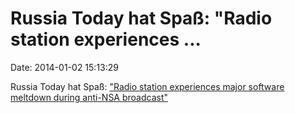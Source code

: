 Russia Today hat Spaß: \"Radio station experiences \...
=======================================================

Date: 2014-01-02 15:13:29

Russia Today hat Spaß: [\"Radio station experiences major software
meltdown during anti-NSA
broadcast\"](http://rt.com/usa/anti-nsa-broadcast-radio-meltdown-841/)
